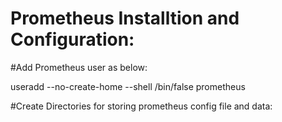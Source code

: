 # Prometheus Installtion and Configuration:


#Add Prometheus user as below:

useradd --no-create-home --shell /bin/false prometheus

#Create Directories for storing prometheus config file and data:


